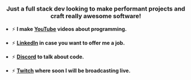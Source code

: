 
<h3 align="center">Just a full stack dev looking to make performant projects and craft really awesome software!</h3>

- ⚡ **I make <a href="https://www.youtube.com/channel/UC86aR_jiKs0b-qHWeQzX5Xw" target="blank">YouTube</a> videos about programming.**

- ⚡ **<a href="https://www.linkedin.com/in/agustin-fricke-888706248/" target="blank">LinkedIn</a> in case you want to offer me a job.**

- ⚡ **<a href="https://discord.com/invite/g9WyB7umjT" target="blank">Discord</a> to talk about code.**

- ⚡ **<a href="https://www.twitch.tv/tech_con_agust" target="blank">Twitch</a> where soon I will be broadcasting live.**





